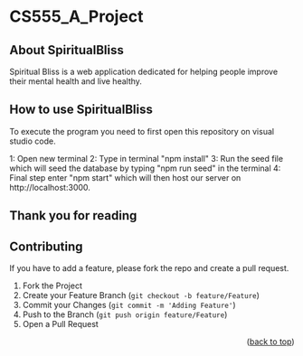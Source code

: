 
# CS555_A_Project
<!-- Spritual Bliss -->
<!-- ABOUT THE PROJECT -->
## About SpiritualBliss
Spiritual Bliss is a web application dedicated for helping people improve their mental health and live healthy.

<!-- Execution -->
## How to use SpiritualBliss
To execute the program you need to first open this repository on visual studio code.

1: Open new terminal
2: Type in terminal "npm install"
3: Run the seed file which will seed the database by typing "npm run seed" in the terminal
4: Final step enter "npm start" which will then host our server on http://localhost:3000.

## Thank you for reading
<!-- CONTRIBUTING -->
## Contributing

If you have to add a feature, please fork the repo and create a pull request.

1. Fork the Project
2. Create your Feature Branch (`git checkout -b feature/Feature`)
3. Commit your Changes (`git commit -m 'Adding Feature'`)
4. Push to the Branch (`git push origin feature/Feature`)
5. Open a Pull Request

<p align="right">(<a href="#top">back to top</a>)</p>
